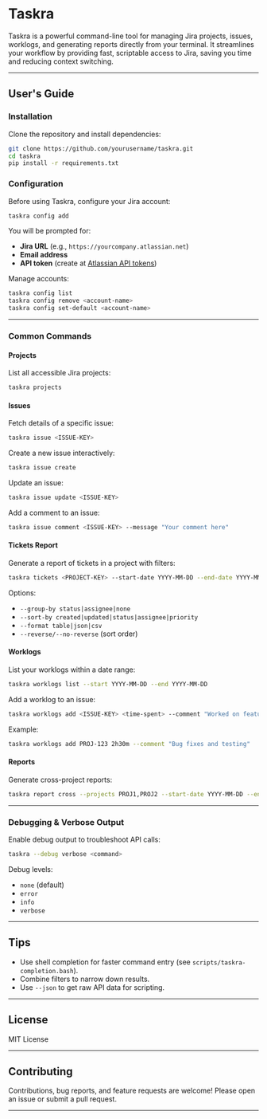 # Taskra

Taskra is a powerful command-line tool for managing Jira projects, issues, worklogs, and generating reports directly from your terminal. It streamlines your workflow by providing fast, scriptable access to Jira, saving you time and reducing context switching.

---

## User's Guide

### Installation

Clone the repository and install dependencies:

```bash
git clone https://github.com/yourusername/taskra.git
cd taskra
pip install -r requirements.txt
```

### Configuration

Before using Taskra, configure your Jira account:

```bash
taskra config add
```

You will be prompted for:

- **Jira URL** (e.g., `https://yourcompany.atlassian.net`)
- **Email address**
- **API token** (create at [Atlassian API tokens](https://id.atlassian.com/manage-profile/security/api-tokens))

Manage accounts:

```bash
taskra config list
taskra config remove <account-name>
taskra config set-default <account-name>
```

---

### Common Commands

#### Projects

List all accessible Jira projects:

```bash
taskra projects
```

#### Issues

Fetch details of a specific issue:

```bash
taskra issue <ISSUE-KEY>
```

Create a new issue interactively:

```bash
taskra issue create
```

Update an issue:

```bash
taskra issue update <ISSUE-KEY>
```

Add a comment to an issue:

```bash
taskra issue comment <ISSUE-KEY> --message "Your comment here"
```

#### Tickets Report

Generate a report of tickets in a project with filters:

```bash
taskra tickets <PROJECT-KEY> --start-date YYYY-MM-DD --end-date YYYY-MM-DD --status "In Progress" --assignee "john.doe"
```

Options:

- `--group-by status|assignee|none`
- `--sort-by created|updated|status|assignee|priority`
- `--format table|json|csv`
- `--reverse/--no-reverse` (sort order)

#### Worklogs

List your worklogs within a date range:

```bash
taskra worklogs list --start YYYY-MM-DD --end YYYY-MM-DD
```

Add a worklog to an issue:

```bash
taskra worklogs add <ISSUE-KEY> <time-spent> --comment "Worked on feature X"
```

Example:

```bash
taskra worklogs add PROJ-123 2h30m --comment "Bug fixes and testing"
```

#### Reports

Generate cross-project reports:

```bash
taskra report cross --projects PROJ1,PROJ2 --start-date YYYY-MM-DD --end-date YYYY-MM-DD
```

---

### Debugging & Verbose Output

Enable debug output to troubleshoot API calls:

```bash
taskra --debug verbose <command>
```

Debug levels:

- `none` (default)
- `error`
- `info`
- `verbose`

---

## Tips

- Use shell completion for faster command entry (see `scripts/taskra-completion.bash`).
- Combine filters to narrow down results.
- Use `--json` to get raw API data for scripting.

---

## License

MIT License

---

## Contributing

Contributions, bug reports, and feature requests are welcome! Please open an issue or submit a pull request.

---

